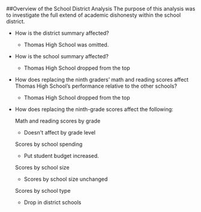 ##Overview of the School District Analysis
The purpose of this analysis was to investigate the full extend of academic dishonesty within the school district.

- How is the district summary affected?
	- Thomas High School was omitted. 
- How is the school summary affected?
	- Thomas High School dropped from the top
- How does replacing the ninth graders’ math and reading scores affect Thomas High School’s performance relative to the other schools?
	- Thomas High School dropped from the top 
- How does replacing the ninth-grade scores affect the following:

	Math and reading scores by grade
	
	- Doesn't affect by grade level
	
	Scores by school spending
	
	- Put student budget increased. 
	
	Scores by school size
	
	- Scores by school size unchanged
	
	Scores by school type

	- Drop in district schools
	
